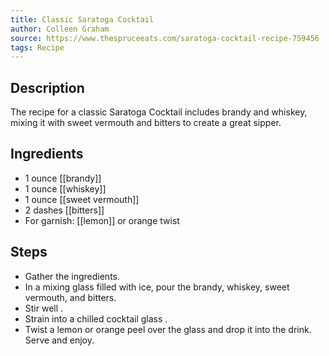 ```yaml
---
title: Classic Saratoga Cocktail
author: Colleen Graham
source: https://www.thespruceeats.com/saratoga-cocktail-recipe-759456
tags: Recipe
---
```

## Description
The recipe for a classic Saratoga Cocktail includes brandy and whiskey, mixing it with sweet vermouth and bitters to create a great sipper.
## Ingredients
- 1 ounce [[brandy]]
- 1 ounce [[whiskey]]
- 1 ounce [[sweet vermouth]] 
- 2 dashes [[bitters]]
- For garnish: [[lemon]] or orange twist
## Steps
- Gather the ingredients.
- In a mixing glass filled with ice, pour the brandy, whiskey, sweet vermouth, and bitters.
- Stir well .
- Strain into a chilled cocktail glass .
- Twist a lemon or orange peel over the glass and drop it into the drink. Serve and enjoy.